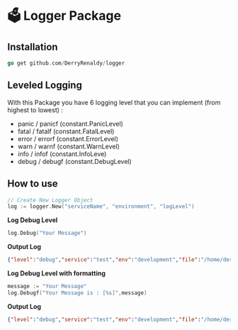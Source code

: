 # 🗳 Logger Package

## Installation
```go
go get github.com/DerryRenaldy/logger
```

## Leveled Logging
With this Package you have 6 logging level that you can implement (from highest to lowest) :
* panic / panicf (constant.PanicLevel)
* fatal / fatalf (constant.FatalLevel)
* error / errorf (constant.ErrorLevel)
* warn / warnf (constant.WarnLevel)
* info / infof (constant.InfoLeve)
* debug / debugf (constant.DebugLevel)

## How to use

```go
// Create New Logger Object
log := logger.New("serviceName", "environment", "logLevel")
```

**Log Debug Level**
```go
log.Debug("Your Message")
```

**Output Log**
```json
{"level":"debug","service":"test","env":"development","file":"/home/derryrenaldy/Desktop/zerolog_test/test_log_package/test_logger/main.go","function":"main.main","line":10,"time":"2023-02-14T10:42:58+07:00","message":"Your Message"}
```

**Log Debug Level with formatting**
```go
message := "Your Message"
log.Debugf("Your Message is : [%s]",message)
```

**Output Log**
```json
{"level":"debug","service":"test","env":"development","file":"/home/derryrenaldy/Desktop/zerolog_test/test_log_package/test_logger/main.go","function":"main.main","line":11,"time":"2023-02-14T10:57:17+07:00","message":"Your Message is : [Your Message]"}
```